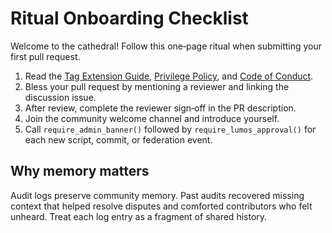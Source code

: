 # Ritual Onboarding Checklist

Welcome to the cathedral! Follow this one‑page ritual when submitting your first pull request.

1. Read the [Tag Extension Guide](TAG_EXTENSION_GUIDE.md), [Privilege Policy](../CONTRIBUTING.md), and [Code of Conduct](../CODE_OF_CONDUCT.md).
2. Bless your pull request by mentioning a reviewer and linking the discussion issue.
3. After review, complete the reviewer sign‑off in the PR description.
4. Join the community welcome channel and introduce yourself.
5. Call `require_admin_banner()` followed by `require_lumos_approval()` for each new script, commit, or federation event.

## Why memory matters
Audit logs preserve community memory. Past audits recovered missing context that helped resolve disputes and comforted contributors who felt unheard. Treat each log entry as a fragment of shared history.
